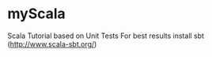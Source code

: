 # myScala
Scala Tutorial based on Unit Tests
For best results install sbt (http://www.scala-sbt.org/)


